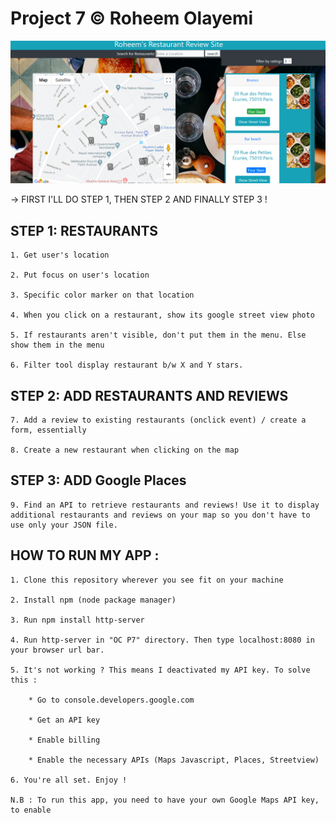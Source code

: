 # Project 7 © Roheem Olayemi 

![Alt text](./images/restaurant.png "OPENCLASSROOMS PROJECT7 Screenshot")

-> FIRST I'LL DO STEP 1, THEN STEP 2 AND FINALLY STEP 3 !

## STEP 1: RESTAURANTS

	1. Get user's location 

	2. Put focus on user's location 

	3. Specific color marker on that location 

	4. When you click on a restaurant, show its google street view photo 

	5. If restaurants aren't visible, don't put them in the menu. Else show them in the menu 

	6. Filter tool display restaurant b/w X and Y stars. 

## STEP 2: ADD RESTAURANTS AND REVIEWS

	7. Add a review to existing restaurants (onclick event) / create a form, essentially

	8. Create a new restaurant when clicking on the map 

## STEP 3: ADD Google Places

	9. Find an API to retrieve restaurants and reviews! Use it to display additional restaurants and reviews on your map so you don't have to use only your JSON file. 

## HOW TO RUN MY APP :

	1. Clone this repository wherever you see fit on your machine

	2. Install npm (node package manager)

	3. Run npm install http-server

	4. Run http-server in "OC P7" directory. Then type localhost:8080 in your browser url bar. 

	5. It's not working ? This means I deactivated my API key. To solve this :

		* Go to console.developers.google.com

		* Get an API key

		* Enable billing

		* Enable the necessary APIs (Maps Javascript, Places, Streetview)

	6. You're all set. Enjoy !

	N.B : To run this app, you need to have your own Google Maps API key, to enable 
